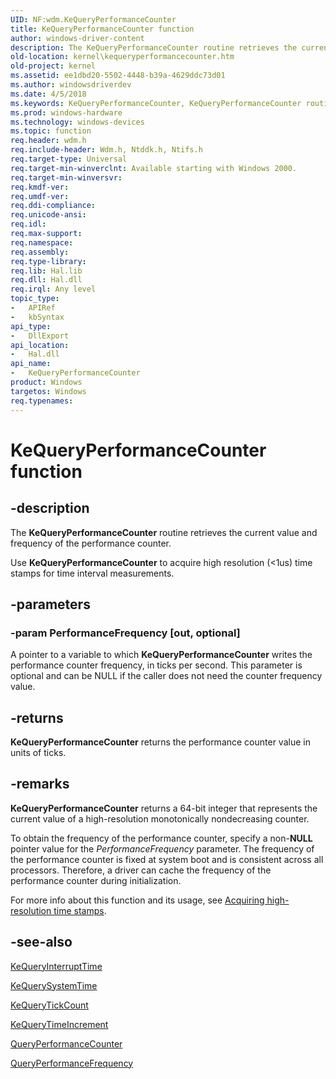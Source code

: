 ```yaml
---
UID: NF:wdm.KeQueryPerformanceCounter
title: KeQueryPerformanceCounter function
author: windows-driver-content
description: The KeQueryPerformanceCounter routine retrieves the current value and frequency of the performance counter.Use KeQueryPerformanceCounter to acquire high resolution (&lt;1us) time stamps for time interval measurements.
old-location: kernel\kequeryperformancecounter.htm
old-project: kernel
ms.assetid: ee1dbd20-5502-4448-b39a-4629ddc73d01
ms.author: windowsdriverdev
ms.date: 4/5/2018
ms.keywords: KeQueryPerformanceCounter, KeQueryPerformanceCounter routine [Kernel-Mode Driver Architecture], k105_39f70923-56fe-42b1-bec3-fe23ae62904d.xml, kernel.kequeryperformancecounter, wdm/KeQueryPerformanceCounter
ms.prod: windows-hardware
ms.technology: windows-devices
ms.topic: function
req.header: wdm.h
req.include-header: Wdm.h, Ntddk.h, Ntifs.h
req.target-type: Universal
req.target-min-winverclnt: Available starting with Windows 2000.
req.target-min-winversvr: 
req.kmdf-ver: 
req.umdf-ver: 
req.ddi-compliance: 
req.unicode-ansi: 
req.idl: 
req.max-support: 
req.namespace: 
req.assembly: 
req.type-library: 
req.lib: Hal.lib
req.dll: Hal.dll
req.irql: Any level
topic_type:
-	APIRef
-	kbSyntax
api_type:
-	DllExport
api_location:
-	Hal.dll
api_name:
-	KeQueryPerformanceCounter
product: Windows
targetos: Windows
req.typenames: 
---
```


# KeQueryPerformanceCounter function


## -description


The <b>KeQueryPerformanceCounter</b> routine retrieves the current value and frequency of the performance counter.

Use <b>KeQueryPerformanceCounter</b> to acquire high resolution (&lt;1us) time stamps for time interval measurements.


## -parameters




### -param PerformanceFrequency [out, optional]

A pointer to a variable to which <b>KeQueryPerformanceCounter</b> writes the performance counter frequency, in ticks per second. This parameter is optional and can be NULL if the caller does not need the counter frequency value.


## -returns



<b>KeQueryPerformanceCounter</b> returns the performance counter value in units of ticks.




## -remarks



<b>KeQueryPerformanceCounter</b> returns a 64-bit integer that represents the current value of a high-resolution monotonically nondecreasing counter. 

To obtain the frequency of the performance counter, specify a non-<b>NULL</b> pointer value for the <i>PerformanceFrequency</i> parameter. The frequency of the performance counter is fixed at system boot and is consistent across all processors. Therefore, a driver can cache the frequency of the performance counter during initialization.  

For more info about this function and its usage, see <a href="https://msdn.microsoft.com/D66E0FC2-3AF2-489B-B4B5-78648905B77B">Acquiring high-resolution time stamps</a>. 




## -see-also




<a href="https://msdn.microsoft.com/library/windows/hardware/ff553025">KeQueryInterruptTime</a>



<a href="https://msdn.microsoft.com/library/windows/hardware/ff553068">KeQuerySystemTime</a>



<a href="https://msdn.microsoft.com/library/windows/hardware/ff553071">KeQueryTickCount</a>



<a href="https://msdn.microsoft.com/library/windows/hardware/ff553075">KeQueryTimeIncrement</a>



<a href="https://msdn.microsoft.com/08169390-940b-4110-813a-249d107cc953">QueryPerformanceCounter</a>



<a href="https://msdn.microsoft.com/f69367a4-0516-4033-81e3-90d4c5270a1e">QueryPerformanceFrequency</a>
 

 

